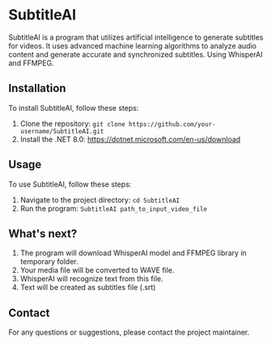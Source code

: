 # SubtitleAI

SubtitleAI is a program that utilizes artificial intelligence to generate subtitles for videos. It uses advanced machine learning algorithms to analyze audio content and generate accurate and synchronized subtitles. Using WhisperAI and FFMPEG.

## Installation

To install SubtitleAI, follow these steps:

1. Clone the repository: `git clone https://github.com/your-username/SubtitleAI.git`
2. Install the .NET 8.0: https://dotnet.microsoft.com/en-us/download

## Usage

To use SubtitleAI, follow these steps:

1. Navigate to the project directory: `cd SubtitleAI`
2. Run the program: `SubtitleAI path_to_input_video_file`

## What's next?

1. The program will download WhisperAI model and FFMPEG library in temporary folder.
2. Your media file will be converted to WAVE file.
3. WhisperAI will recognize text from this file.
4. Text will be created as subtitles file (.srt)


## Contact

For any questions or suggestions, please contact the project maintainer.
